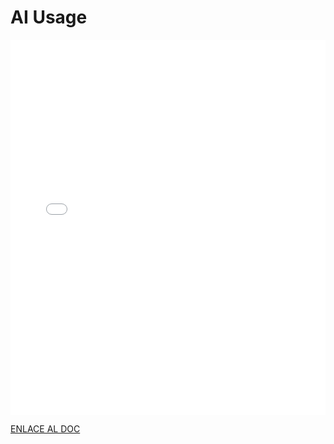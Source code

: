 # AI Usage

<MDXLayout>
  <embed src="/assets/files/02-AI-usage-c252371ff3493f2b3a780a67bad1d7e1.pdf" type="application/pdf" width="100%" height="600px" />
</MDXLayout>

[ENLACE AL DOC](../../../static/PDFs/DP/02-AI-usage.pdf)